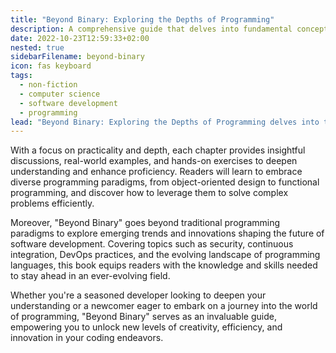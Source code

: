 ```yaml
---
title: "Beyond Binary: Exploring the Depths of Programming"
description: A comprehensive guide that delves into fundamental concepts, advanced techniques, and emerging trends in software development, offering practical insights and hands-on exercises to empower readers in mastering the art of programming.
date: 2022-10-23T12:59:33+02:00
nested: true
sidebarFilename: beyond-binary
icon: fas keyboard
tags:
  - non-fiction
  - computer science
  - software development
  - programming
lead: "Beyond Binary: Exploring the Depths of Programming delves into the intricate world of software development, guiding readers on a captivating journey through the fundamental concepts and advanced techniques that define modern programming. From mastering algorithms and data structures to navigating the complexities of software architecture and design patterns, this book offers a comprehensive exploration of essential topics."
---
```


With a focus on practicality and depth, each chapter provides insightful discussions, real-world examples, and hands-on exercises to deepen understanding and enhance proficiency. Readers will learn to embrace diverse programming paradigms, from object-oriented design to functional programming, and discover how to leverage them to solve complex problems efficiently.

Moreover, "Beyond Binary" goes beyond traditional programming paradigms to explore emerging trends and innovations shaping the future of software development. Covering topics such as security, continuous integration, DevOps practices, and the evolving landscape of programming languages, this book equips readers with the knowledge and skills needed to stay ahead in an ever-evolving field.

Whether you're a seasoned developer looking to deepen your understanding or a newcomer eager to embark on a journey into the world of programming, "Beyond Binary" serves as an invaluable guide, empowering you to unlock new levels of creativity, efficiency, and innovation in your coding endeavors.